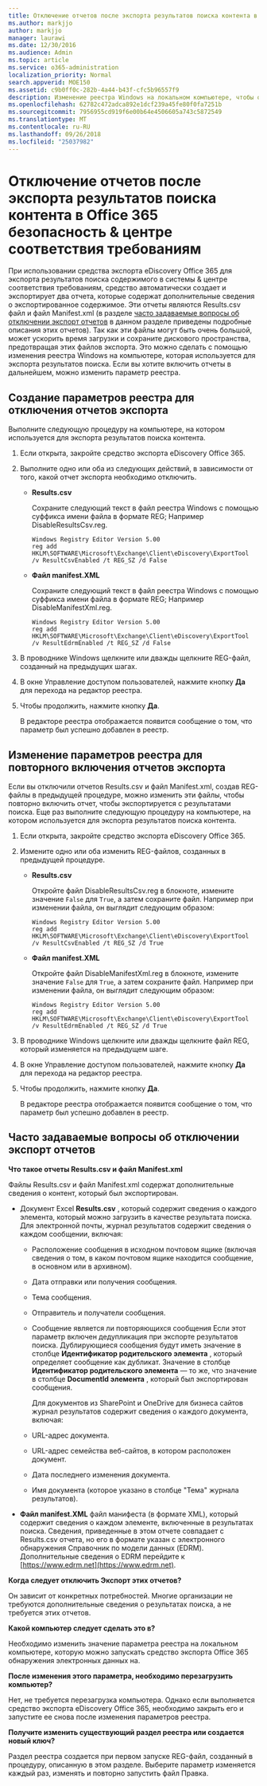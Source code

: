 ```yaml
---
title: Отключение отчетов после экспорта результатов поиска контента в Office 365 безопасность &amp; центре соответствия требованиям
ms.author: markjjo
author: markjjo
manager: laurawi
ms.date: 12/30/2016
ms.audience: Admin
ms.topic: article
ms.service: o365-administration
localization_priority: Normal
search.appverid: MOE150
ms.assetid: c9b0ff0c-282b-4a44-b43f-cfc5b96557f9
description: Изменение реестра Windows на локальном компьютере, чтобы отключить отчеты при экспорте результатов поиска контента из безопасности Office 365 &amp; Comliance центр. Отключение этих отчетов можно ускорить время загрузки и сохранить на диске.
ms.openlocfilehash: 62782c472adca892e1dcf239a45fe80f0fa7251b
ms.sourcegitcommit: 7956955cd919f6e00b64e4506605a743c5872549
ms.translationtype: MT
ms.contentlocale: ru-RU
ms.lasthandoff: 09/26/2018
ms.locfileid: "25037982"
---
```

# <a name="disable-reports-when-you-export-content-search-results-in-the-office-365-security-amp-compliance-center"></a>Отключение отчетов после экспорта результатов поиска контента в Office 365 безопасность &amp; центре соответствия требованиям

При использовании средства экспорта eDiscovery Office 365 для экспорта результатов поиска содержимого в системы &amp; центре соответствия требованиям, средство автоматически создает и экспортирует два отчета, которые содержат дополнительные сведения о экспортированное содержимое. Эти отчеты являются Results.csv файл и файл Manifest.xml (в разделе [часто задаваемые вопросы об отключении экспорт отчетов](#frequently-asked-questions-about-disabling-export-reports) в данном разделе приведены подробные описания этих отчетов). Так как эти файлы могут быть очень большой, может ускорить время загрузки и сохраните дискового пространства, предотвращая этих файлов экспорта. Это можно сделать с помощью изменения реестра Windows на компьютере, которая используется для экспорта результатов поиска. Если вы хотите включить отчеты в дальнейшем, можно изменить параметр реестра. 
  
## <a name="create-registry-settings-to-disable-the-export-reports"></a>Создание параметров реестра для отключения отчетов экспорта

Выполните следующую процедуру на компьютере, на котором используется для экспорта результатов поиска контента.
  
1. Если открыта, закройте средство экспорта eDiscovery Office 365.
    
2. Выполните одно или оба из следующих действий, в зависимости от того, какой отчет экспорта необходимо отключить.
    
    - **Results.csv**
    
      Сохраните следующий текст в файл реестра Windows с помощью суффикса имени файла в формате REG; Например DisableResultsCsv.reg.
    
      ```
      Windows Registry Editor Version 5.00
      reg add HKLM\SOFTWARE\Microsoft\Exchange\Client\eDiscovery\ExportTool /v ResultCsvEnabled /t REG_SZ /d False 
      ```

    - **Файл manifest.XML**
    
      Сохраните следующий текст в файл реестра Windows с помощью суффикса имени файла в формате REG; Например DisableManifestXml.reg.
    
      ```
      Windows Registry Editor Version 5.00
      reg add HKLM\SOFTWARE\Microsoft\Exchange\Client\eDiscovery\ExportTool /v ResultEdrmEnabled /t REG_SZ /d False 
      ```

3. В проводнике Windows щелкните или дважды щелкните REG-файл, созданный на предыдущих шагах.
    
4. В окне Управление доступом пользователей, нажмите кнопку **Да** для перехода на редактор реестра. 
    
5. Чтобы продолжить, нажмите кнопку **Да**.
    
    В редакторе реестра отображается появится сообщение о том, что параметр был успешно добавлен в реестр.
  
## <a name="edit-registry-settings-to-re-enable-the-export-reports"></a>Изменение параметров реестра для повторного включения отчетов экспорта

Если вы отключили отчетов Results.csv и файл Manifest.xml, создав REG-файлы в предыдущей процедуре, можно изменить эти файлы, чтобы повторно включить отчет, чтобы экспортируется с результатами поиска. Еще раз выполните следующую процедуру на компьютере, на котором используется для экспорта результатов поиска контента.
  
1. Если открыта, закройте средство экспорта eDiscovery Office 365.
    
2. Измените одно или оба изменить REG-файлов, созданных в предыдущей процедуре.
    
    - **Results.csv**
    
        Откройте файл DisableResultsCsv.reg в блокноте, измените значение `False` для `True`, а затем сохраните файл. Например при изменении файла, он выглядит следующим образом:
    
        ```
        Windows Registry Editor Version 5.00
      reg add HKLM\SOFTWARE\Microsoft\Exchange\Client\eDiscovery\ExportTool /v ResultCsvEnabled /t REG_SZ /d True
        ```

    - **Файл manifest.XML**
    
        Откройте файл DisableManifestXml.reg в блокноте, измените значение `False` для `True`, а затем сохраните файл. Например при изменении файла, он выглядит следующим образом:
    
      ```
      Windows Registry Editor Version 5.00
      reg add HKLM\SOFTWARE\Microsoft\Exchange\Client\eDiscovery\ExportTool /v ResultEdrmEnabled /t REG_SZ /d True
      ```

3. В проводнике Windows щелкните или дважды щелкните файл REG, который изменяется на предыдущем шаге.
    
4. В окне Управление доступом пользователей, нажмите кнопку **Да** для перехода на редактор реестра. 
    
5. Чтобы продолжить, нажмите кнопку **Да**.
    
    В редакторе реестра отображается появится сообщение о том, что параметр был успешно добавлен в реестр.
  
## <a name="frequently-asked-questions-about-disabling-export-reports"></a>Часто задаваемые вопросы об отключении экспорт отчетов
<a name="faqs"> </a>

 **Что такое отчеты Results.csv и файл Manifest.xml**
  
Файлы Results.csv и файл Manifest.xml содержат дополнительные сведения о контент, который был экспортирован.
  
- Документ Excel **Results.csv** , который содержит сведения о каждого элемента, который можно загрузить в качестве результата поиска. Для электронной почты, журнал результатов содержит сведения о каждом сообщении, включая: 
    
  - Расположение сообщения в исходном почтовом ящике (включая сведения о том, в каком почтовом ящике находится сообщение, в основном или в архивном).
    
  - Дата отправки или получения сообщения.
    
  - Тема сообщения.
    
  - Отправитель и получатели сообщения.
    
  - Сообщение является ли повторяющихся сообщения Если этот параметр включен дедупликация при экспорте результатов поиска. Дублирующиеся сообщения будут иметь значение в столбце **Идентификатор родительского элемента** , который определяет сообщение как дубликат. Значение в столбце **Идентификатор родительского элемента** — то же, что значение в столбце **DocumentId элемента** , который был экспортирован сообщения. 
    
    Для документов из SharePoint и OneDrive для бизнеса сайтов журнал результатов содержит сведения о каждого документа, включая:
    
  - URL-адрес документа.
    
  - URL-адрес семейства веб-сайтов, в котором расположен документ.
    
  - Дата последнего изменения документа.
    
  - Имя документа (которое указано в столбце "Тема" журнала результатов).
    
- **Файл manifest.XML** файл манифеста (в формате XML), который содержит сведения о каждом элементе, включенные в результатах поиска. Сведения, приведенные в этом отчете совпадает с Results.csv отчета, но его в формате указан с электронного обнаружения Справочник по модели данных (EDRM). Дополнительные сведения о EDRM перейдите к [https://www.edrm.net](https://www.edrm.net).
    
 **Когда следует отключить Экспорт этих отчетов?**
  
Он зависит от конкретных потребностей. Многие организации не требуются дополнительные сведения о результатах поиска, а не требуется этих отчетов.
  
 **Какой компьютер следует сделать это в?**
  
 Необходимо изменить значение параметра реестра на локальном компьютере, которую можно запускать средство экспорта Office 365 обнаружения электронных данных на. 
  
 **После изменения этого параметра, необходимо перезагрузить компьютер?**
  
Нет, не требуется перезагрузка компьютера. Однако если выполняется средство экспорта eDiscovery Office 365, необходимо закрыть его и запустите ее снова после изменения параметров реестра.
  
 **Получите изменить существующий раздел реестра или создается новый ключ?**
  
Раздел реестра создается при первом запуске REG-файл, созданный в процедуру, описанную в этом разделе. Выберите параметр изменяется каждый раз, изменять и повторно запустить файл Правка.
